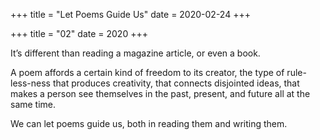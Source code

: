 +++
title = "Let Poems Guide Us"
date = 2020-02-24
+++

+++
title = "02"
date = 2020
+++

It’s different than reading a magazine article, or even a book. 

A poem affords a certain kind of freedom to its creator, the type of rule-less-ness that produces creativity, that connects disjointed ideas, that makes a person see themselves in the past, present, and future all at the same time. 

We can let poems guide us, both in reading them and writing them.